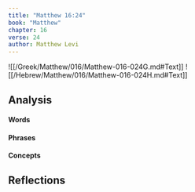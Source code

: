 ```yaml
---
title: "Matthew 16:24"
book: "Matthew"
chapter: 16
verse: 24
author: Matthew Levi
---
```

![[/Greek/Matthew/016/Matthew-016-024G.md#Text]]
![[/Hebrew/Matthew/016/Matthew-016-024H.md#Text]]

## Analysis

#### Words

#### Phrases

#### Concepts

## Reflections
